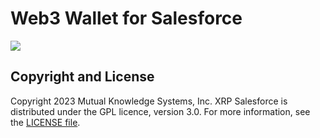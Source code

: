 # Web3 Wallet for Salesforce

![](https://github.com/MuKnSys/web3-wallet-for-salesforce/blob/main/documentation-and-images/Web3-wallet-for-Salesforce-logo.png)


## Copyright and License

Copyright 2023 Mutual Knowledge Systems, Inc. XRP Salesforce is distributed under the GPL licence, version 3.0. For more information, see the [LICENSE file]().
